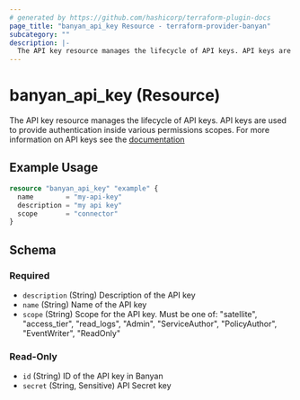 ```yaml
---
# generated by https://github.com/hashicorp/terraform-plugin-docs
page_title: "banyan_api_key Resource - terraform-provider-banyan"
subcategory: ""
description: |-
  The API key resource manages the lifecycle of API keys. API keys are used to provide authentication inside various permissions scopes. For more information on API keys see the documentation https://docs.banyansecurity.io/docs/banyan-components/command-center/api-keys/
---
```


# banyan_api_key (Resource)

The API key resource manages the lifecycle of API keys. API keys are used to provide authentication inside various permissions scopes. For more information on API keys see the [documentation](https://docs.banyansecurity.io/docs/banyan-components/command-center/api-keys/)

## Example Usage

```terraform
resource "banyan_api_key" "example" {
  name        = "my-api-key"
  description = "my api key"
  scope       = "connector"
}
```

<!-- schema generated by tfplugindocs -->
## Schema

### Required

- `description` (String) Description of the API key
- `name` (String) Name of the API key
- `scope` (String) Scope for the API key. Must be one of: "satellite", "access_tier", "read_logs", "Admin", "ServiceAuthor", "PolicyAuthor", "EventWriter", "ReadOnly"

### Read-Only

- `id` (String) ID of the API key in Banyan
- `secret` (String, Sensitive) API Secret key


